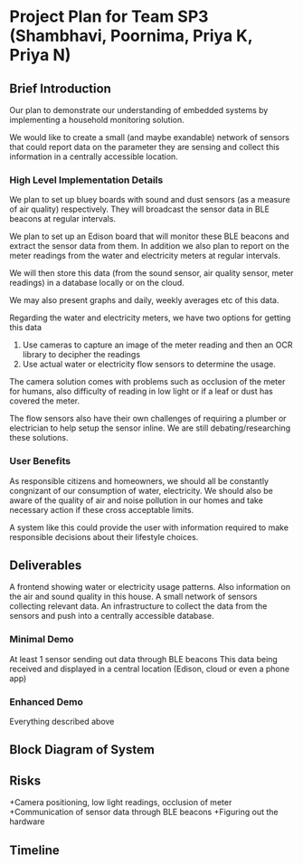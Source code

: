 # Project Plan for Team SP3 (Shambhavi, Poornima, Priya K, Priya N)

## Brief Introduction

Our plan to demonstrate our understanding of embedded systems by implementing a household monitoring solution. 

We would like to create a small (and maybe exandable) network of sensors that could report data on the parameter they are sensing and collect this information in a centrally accessible location. 

### High Level Implementation Details

We plan to set up bluey boards with sound and dust sensors (as a measure of air quality) respectively. They will broadcast the sensor data in BLE beacons at regular intervals.

We plan to set up an Edison board that will monitor these BLE beacons and extract the sensor data from them. In addition we also plan to report on the meter readings from the water and electricity meters at regular intervals. 

We will then store this data (from the sound sensor, air quality sensor, meter readings) in a database locally or on the cloud.

We may also present graphs and daily, weekly averages etc of this data.

Regarding the water and electricity meters, we have two options for getting this data
1. Use cameras to capture an image of the meter reading and then an OCR library to decipher the readings
2. Use actual water or electricity flow sensors to determine the usage.

The camera solution comes with problems such as occlusion of the meter for humans, also difficulty of reading in low light or if a leaf or dust has covered the meter.

The flow sensors also have their own challenges of requiring a plumber or electrician to help setup the sensor inline. We are still debating/researching these solutions.


### User Benefits
As responsible citizens and homeowners, we should all be constantly congnizant of our consumption of water, electricity. We should also be aware of the quality of air and noise pollution in our homes and take necessary action if these cross acceptable limits.

A system like this could provide the user with information required to make responsible decisions about their lifestyle choices.

## Deliverables
A frontend showing water or electricity usage patterns. Also information on the air and sound quality in this house.
A small network of sensors collecting relevant data.
An infrastructure to collect the data from the sensors and push into a centrally accessible database.

### Minimal Demo
At least 1 sensor sending out data through BLE beacons
This data being received and displayed in a central location (Edison, cloud or even a phone app)

### Enhanced Demo
Everything described above

## Block Diagram of System

## Risks
+Camera positioning, low light readings, occlusion of meter
+Communication of sensor data through BLE beacons 
+Figuring out the hardware

## Timeline
